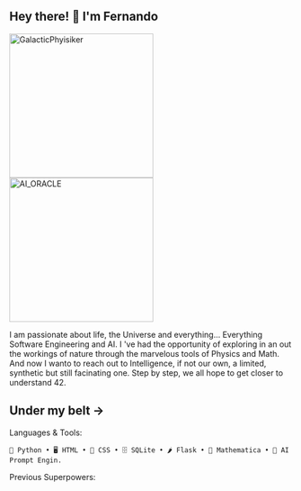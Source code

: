 ## Hey there! 👋 I'm Fernando
<img width="256" height="256" alt="GalacticPhyisiker" src="https://github.com/user-attachments/assets/07f0df5f-f099-42a8-b625-609b631f06cd" /> <img width="256" height="256" alt="AI_ORACLE" src="https://github.com/user-attachments/assets/80574f85-c622-4a6c-b757-081018d9d834" />


I am passionate about life, the Universe and everything... Everything Software Engineering and AI.
I 've had the opportunity of exploring in an out the workings of nature through the marvelous tools of Physics and Math. And now I wanto to reach out to Intelligence, if not our own, a limited, synthetic but still facinating one. Step by step, we all hope to get closer to understand 42.

## Under my belt ->

Languages & Tools:
```
🐍 Python • 🖥 HTML • 🎨 CSS • 🗄 SQLite • 🌶 Flask • 🧮 Mathematica • 🔮 AI Prompt Engin.
```
Previous Superpowers:
```

```
<!--
**fcuriel66/fcuriel66** is a ✨ _special_ ✨ repository because its `README.md` (this file) appears on your GitHub profile.

Here are some ideas to get you started:

- 🔭 I’m currently working on ...
- 🌱 I’m currently learning ...
- 👯 I’m looking to collaborate on ...
- 🤔 I’m looking for help with ...
- 💬 Ask me about ...
- 📫 How to reach me: ...
- 😄 Pronouns: ...
- ⚡ Fun fact: ...
-->
